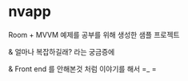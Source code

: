 # nvapp

Room + MVVM 예제를 공부를 위해 생성한 샘플 프로젝트 

& 얼마나 복잡하길래? 라는 궁금증에 

& Front end 를 안해본것 처럼 이야기를 해서 =_ =
